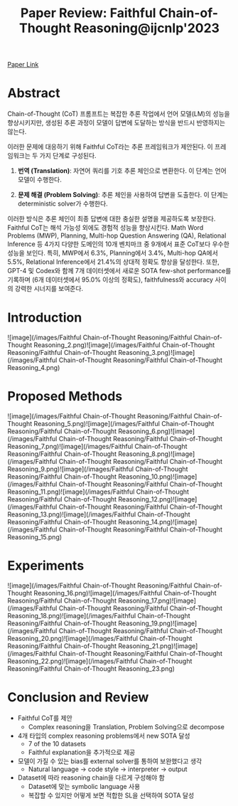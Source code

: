﻿---
layout: post
title: "23. Paper Review: Faithful Chain-of-Thought Reasoning@ijcnlp'2023"
# date: 2016-06-19 10:00:00 +0900
categories: review
# tags: [LSTM, Anomaly Detection, ICML, Deep Learning]
---
[Paper Link](https://aclanthology.org/2023.ijcnlp-main.20.pdf)

# Abstract
Chain-of-Thought (CoT) 프롬프트는 복잡한 추론 작업에서 언어 모델(LM)의 성능을 향상시키지만, 생성된 추론 과정이 모델이 답변에 도달하는 방식을 반드시 반영하지는 않는다.

이러한 문제에 대응하기 위해 Faithful CoT라는 추론 프레임워크가 제안된다. 이 프레임워크는 두 가지 단계로 구성된다.

1.  **번역 (Translation)**: 자연어 쿼리를 기호 추론 체인으로 변환한다. 이 단계는 언어 모델이 수행한다.
    
2.  **문제 해결 (Problem Solving)**: 추론 체인을 사용하여 답변을 도출한다. 이 단계는 deterministic solver가 수행한다.
    
이러한 방식은 추론 체인이 최종 답변에 대한 충실한 설명을 제공하도록 보장한다. Faithful CoT는 해석 가능성 외에도 경험적 성능을 향상시킨다. Math Word Problems (MWP), Planning, Multi-hop Question Answering (QA), Relational Inference 등 4가지 다양한 도메인의 10개 벤치마크 중 9개에서 표준 CoT보다 우수한 성능을 보인다. 특히, MWP에서 6.3%, Planning에서 3.4%, Multi-hop QA에서 5.5%, Relational Inference에서 21.4%의 상대적 정확도 향상을 달성한다. 또한, GPT-4 및 Codex와 함께 7개 데이터셋에서 새로운 SOTA few-shot performance를 기록하며 (6개 데이터셋에서 95.0% 이상의 정확도), faithfulness와 accuracy 사이의 강력한 시너지를 보여준다.

# Introduction
![image](/images/Faithful Chain-of-Thought Reasoning/Faithful Chain-of-Thought Reasoning_2.png)![image](/images/Faithful Chain-of-Thought Reasoning/Faithful Chain-of-Thought Reasoning_3.png)![image](/images/Faithful Chain-of-Thought Reasoning/Faithful Chain-of-Thought Reasoning_4.png)

# Proposed Methods
![image](/images/Faithful Chain-of-Thought Reasoning/Faithful Chain-of-Thought Reasoning_5.png)![image](/images/Faithful Chain-of-Thought Reasoning/Faithful Chain-of-Thought Reasoning_6.png)![image](/images/Faithful Chain-of-Thought Reasoning/Faithful Chain-of-Thought Reasoning_7.png)![image](/images/Faithful Chain-of-Thought Reasoning/Faithful Chain-of-Thought Reasoning_8.png)![image](/images/Faithful Chain-of-Thought Reasoning/Faithful Chain-of-Thought Reasoning_9.png)![image](/images/Faithful Chain-of-Thought Reasoning/Faithful Chain-of-Thought Reasoning_10.png)![image](/images/Faithful Chain-of-Thought Reasoning/Faithful Chain-of-Thought Reasoning_11.png)![image](/images/Faithful Chain-of-Thought Reasoning/Faithful Chain-of-Thought Reasoning_12.png)![image](/images/Faithful Chain-of-Thought Reasoning/Faithful Chain-of-Thought Reasoning_13.png)![image](/images/Faithful Chain-of-Thought Reasoning/Faithful Chain-of-Thought Reasoning_14.png)![image](/images/Faithful Chain-of-Thought Reasoning/Faithful Chain-of-Thought Reasoning_15.png)

# Experiments
![image](/images/Faithful Chain-of-Thought Reasoning/Faithful Chain-of-Thought Reasoning_16.png)![image](/images/Faithful Chain-of-Thought Reasoning/Faithful Chain-of-Thought Reasoning_17.png)![image](/images/Faithful Chain-of-Thought Reasoning/Faithful Chain-of-Thought Reasoning_18.png)![image](/images/Faithful Chain-of-Thought Reasoning/Faithful Chain-of-Thought Reasoning_19.png)![image](/images/Faithful Chain-of-Thought Reasoning/Faithful Chain-of-Thought Reasoning_20.png)![image](/images/Faithful Chain-of-Thought Reasoning/Faithful Chain-of-Thought Reasoning_21.png)![image](/images/Faithful Chain-of-Thought Reasoning/Faithful Chain-of-Thought Reasoning_22.png)![image](/images/Faithful Chain-of-Thought Reasoning/Faithful Chain-of-Thought Reasoning_23.png)

# Conclusion and Review
* Faithful CoT를 제안
	* Complex reasoning을 Translation, Problem Solving으로 decompose
* 4개 타입의 complex reasoning problems에서 new SOTA 달성
	* 7 of the 10 datasets
	* Faithful explanation을 추가적으로 제공
* 모델이 가질 수 있는 bias를 external solver를 통하여 보완했다고 생각
	* Natural language -> code style -> interpreter -> output
* Dataset에 따라 reasoning chain을 다르게 구성해야 함
	* Dataset에 맞는 symbolic language 사용
	* 복잡할 수 있지만 어떻게 보면 적합한 SL을 선택하여 SOTA 달성


